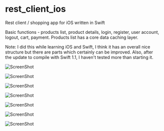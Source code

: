 rest_client_ios
===============

Rest client / shopping app for iOS written in Swift

Basic functions - products list, product details, login, register, user account, logout, cart, payment. Products list has a core data caching layer.
 
 Note: I did this while learning iOS and Swift, I think it has an overall nice structure but there are parts which certainly can be improved. Also, after the update to compile with Swift 1.1, I haven't tested more than starting it.

![ScreenShot](https://raw.github.com/i-schuetz/rest_client_ios/master/cios_list.png)

![ScreenShot](https://raw.github.com/i-schuetz/rest_client_ios/master/cios_det.png)

![ScreenShot](https://raw.github.com/i-schuetz/rest_client_ios/master/cios_login.png)

![ScreenShot](https://raw.github.com/i-schuetz/rest_client_ios/master/cios_cart.png)

![ScreenShot](https://raw.github.com/i-schuetz/rest_client_ios/master/cios_ipad1.png)

![ScreenShot](https://raw.github.com/i-schuetz/rest_client_ios/master/cios_ipad2.png)

![ScreenShot](https://raw.github.com/i-schuetz/rest_client_ios/master/cios_ipad3.png)


